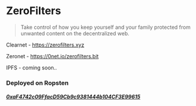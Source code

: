 # ZeroFilters

> Take control of how you keep yourself and your family protected from unwanted content on the decentralized web.

Clearnet - https://zerofilters.xyz

Zeronet - https://0net.io/zerofilters.bit

IPFS - coming soon..

### Deployed on Ropsten

##### [0xaF4742c09FfacD59Cb9c9381444b104CF3E99615](https://ropsten.etherscan.io/address/0xaF4742c09FfacD59Cb9c9381444b104CF3E99615#code)

